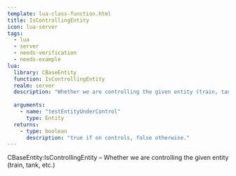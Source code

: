 ```yaml
---
template: lua-class-function.html
title: IsControllingEntity
icon: lua-server
tags:
  - lua
  - server
  - needs-verification
  - needs-example
lua:
  library: CBaseEntity
  function: IsControllingEntity
  realm: server
  description: "Whether we are controlling the given entity (train, tank, etc.) "
  
  arguments:
    - name: "testEntityUnderControl"
      type: Entity
  returns:
    - type: boolean
      description: "true if on controls, false otherwise."
---
```


<div class="lua__search__keywords">
CBaseEntity:IsControllingEntity &#x2013; Whether we are controlling the given entity (train, tank, etc.) 
</div>
